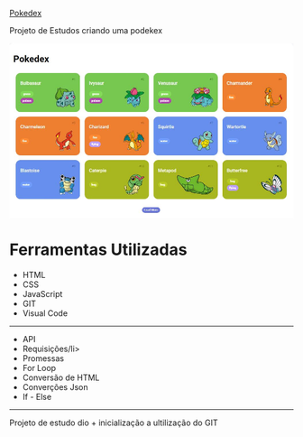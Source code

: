 
[Pokedex](hiltonesjr.github.io/pokedex-dio/) <br>


Projeto de Estudos criando uma podekex

<img src="assets/img/pokedex 2023.JPG" align="center">

<h1> Ferramentas Utilizadas </h1>
<ul>

<li>HTML</li>
<li>CSS</li>
<li>JavaScript</li>
<li>GIT</li>
<li>Visual Code</li>
</ul>
<HR>
<ul>

<li>API</li>
<li>Requisições/li>
<li>Promessas</li>
<li>For Loop</li>
<li>Conversão de HTML</li>
<li>Converções Json</li>
<li>If - Else</li>
</ul>
<HR>


Projeto de estudo dio + inicialização a ultilização do GIT
